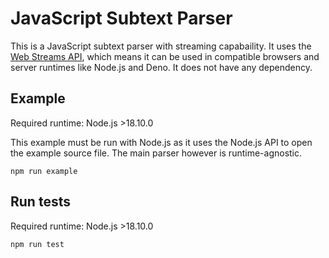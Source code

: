 # JavaScript Subtext Parser

This is a JavaScript subtext parser with streaming capabaility.
It uses the
[Web Streams API](https://developer.mozilla.org/en-US/docs/Web/API/Streams_API),
which means it can be used in compatible browsers and server runtimes like
Node.js and Deno. It does not have any dependency.

## Example

Required runtime: Node.js >18.10.0

This example must be run with Node.js as it uses the Node.js API to open
the example source file. The main parser however is runtime-agnostic.

`npm run example`

## Run tests

Required runtime: Node.js >18.10.0

`npm run test`



